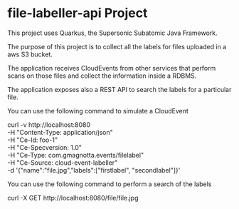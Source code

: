 # file-labeller-api Project

This project uses Quarkus, the Supersonic Subatomic Java Framework.

The purpose of this project is to collect all the labels for files uploaded
in a aws S3 bucket.

The application receives CloudEvents from other services that perform scans on
those files and collect the information inside a RDBMS.

The application exposes also a REST API to search the labels for a particular
file.

You can use the following command to simulate a CloudEvent

curl -v http://localhost:8080 \
  -H "Content-Type: application/json" \
  -H "Ce-Id: foo-1" \
  -H "Ce-Specversion: 1.0" \
  -H "Ce-Type: com.gmagnotta.events/filelabel" \
  -H "Ce-Source: cloud-event-labeller" \
  -d '{"name":"file.jpg","labels":["firstlabel", "secondlabel"]}'

You can use the following command to perform a search of the labels

curl -X GET http://localhost:8080/file/file.jpg